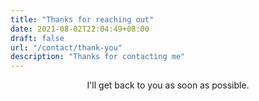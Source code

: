 ```yaml
---
title: "Thanks for reaching out"
date: 2021-08-02T22:04:49+08:00
draft: false
url: "/contact/thank-you"
description: "Thanks for contacting me"
---
```


<center>I'll get back to you as soon as possible.</center>
